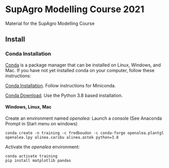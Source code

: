 # SupAgro Modelling Course 2021

Material for the SupAgro Modelling Course

## Install

### Conda Installation

[Conda](https://docs.conda.io) is a package manager that can be installed on Linux, Windows, and Mac.
If you have not yet installed conda on your computer, follow these instructions:

[Conda Installation](https://conda.io/projects/conda/en/latest/user-guide/install/index.html). Follow instructions for Miniconda.

[Conda Download](https://docs.conda.io/en/latest/miniconda.html). Use the Python 3.8 based installation.

#### Windows, Linux, Mac

Create an environment named *openalea*:
Launch a console (See Anaconda Prompt in Start menu on windows)
    
    conda create -n training -c fredboudon -c conda-forge openalea.plantgl openalea.lpy alinea.caribu alinea.astek python=3.8 

Activate the *openalea* environment:

    conda activate training
    pip install matplotlib pandas

